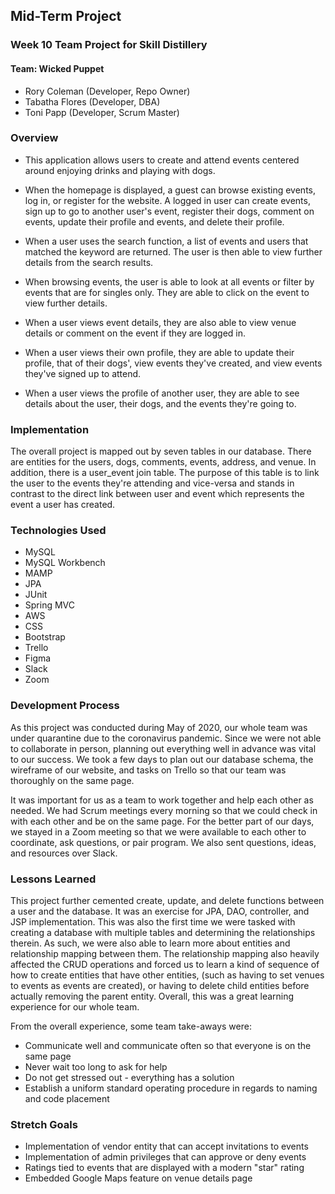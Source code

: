 ## Mid-Term Project

### Week 10 Team Project for Skill Distillery

#### Team: Wicked Puppet

* Rory Coleman (Developer, Repo Owner)
* Tabatha Flores (Developer, DBA)
* Toni Papp (Developer, Scrum Master)

### Overview

* This application allows users to create and attend events centered around enjoying drinks and playing with dogs.

* When the homepage is displayed, a guest can browse existing events, log in, or register for the website. A logged in user can create events, sign up to go to another user's event, register their dogs, comment on events, update their profile and events, and delete their profile.

* When a user uses the search function, a list of events and users that matched the keyword are returned. The user is then able to view further details from the search results.

* When browsing events, the user is able to look at all events or filter by events that are for singles only. They are able to click on the event to view further details.

* When a user views event details, they are also able to view venue details or comment on the event if they are logged in.

* When a user views their own profile, they are able to update their profile, that of their dogs', view events they've created, and view events they've signed up to attend.

* When a user views the profile of another user, they are able to see details about the user, their dogs, and the events they're going to.

### Implementation

The overall project is mapped out by seven tables in our database. There are entities for the users, dogs, comments, events, address, and venue. In addition, there is a user_event join table. The purpose of this table is to link the user to the events they're attending and vice-versa and stands in contrast to the direct link between user and event which represents the event a user has created.

### Technologies Used

* MySQL
* MySQL Workbench
* MAMP
* JPA
* JUnit
* Spring MVC
* AWS
* CSS
* Bootstrap
* Trello
* Figma
* Slack
* Zoom

### Development Process

As this project was conducted during May of 2020, our whole team was under quarantine due to the coronavirus pandemic. Since we were not able to collaborate in person, planning out everything well in advance was vital to our success. We took a few days to plan out our database schema, the wireframe of our website, and tasks on Trello so that our team was thoroughly on the same page.

It was important for us as a team to work together and help each other as needed.  We had Scrum meetings every morning so that we could check in with each other and be on the same page. For the better part of our days, we stayed in a Zoom meeting so that we were available to each other to coordinate, ask questions, or pair program. We also sent questions, ideas, and resources over Slack.

### Lessons Learned

This project further cemented create, update, and delete functions between a user and the database. It was an exercise for JPA, DAO, controller, and JSP implementation. This was also the first time we were tasked with creating a database with multiple tables and determining the relationships therein. As such, we were also able to learn more about entities and relationship mapping between them. The relationship mapping also heavily affected the CRUD operations and forced us to learn a kind of sequence of how to create entities that have other entities, (such as having to set venues to events as events are created), or having to delete child entities before actually removing the parent entity. Overall, this was a great learning experience for our whole team.

From the overall experience, some team take-aways were:

* Communicate well and communicate often so that everyone is on the same page
* Never wait too long to ask for help
* Do not get stressed out - everything has a solution
* Establish a uniform standard operating procedure in regards to naming and code placement

### Stretch Goals

* Implementation of vendor entity that can accept invitations to events
* Implementation of admin privileges that can approve or deny events
* Ratings tied to events that are displayed with a modern "star" rating
* Embedded Google Maps feature on venue details page
